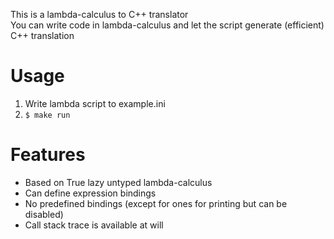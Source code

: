 This is a lambda-calculus to C++ translator  
You can write code in lambda-calculus and let the script generate (efficient) C++ translation  

# Usage

1) Write lambda script to example.ini
2) `$ make run`

# Features

- Based on True lazy untyped lambda-calculus
- Can define expression bindings
- No predefined bindings (except for ones for printing but can be disabled)
- Call stack trace is available at will
